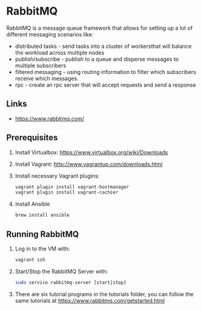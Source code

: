 # RabbitMQ

RabbitMQ is a message queue framework that allows for setting up a lot of different messaging scenarios like:

* distributed tasks - send tasks into a cluster of workersthat will balance the workload across multiple nodes
* publish/subscribe - publish to a queue and disperse messages to multiple subscribers
* filtered messaging - using routing information to filter which subscribers receive which messages.
* rpc - create an rpc server that will accept requests and send a response

Links
-----
* https://www.rabbitmq.com/

Prerequisites
-------------
1. Install Virtualbox: https://www.virtualbox.org/wiki/Downloads

2. Install Vagrant: http://www.vagrantup.com/downloads.html

3. Install necessary Vagrant plugins:
    
    ```sh
    vagrant plugin install vagrant-hostmanager
    vagrant plugin install vagrant-cachier
    ```

4. Install Ansible

    ```sh
    brew install ansible
    ```
    
Running RabbitMQ
----------------
1. Log in to the VM with:

	```sh
	vagrant ssh
	```

2. Start/Stop the RabbitMQ Server with:
	
	```sh
	sudo service rabbitmq-server [start|stop]

3. There are six tutorial programs in the tutorials folder, you can follow the same tutorials at https://www.rabbitmq.com/getstarted.html